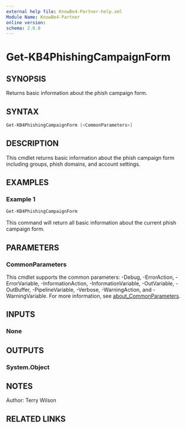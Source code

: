 ```yaml
---
external help file: KnowBe4-Partner-help.xml
Module Name: KnowBe4-Partner
online version:
schema: 2.0.0
---
```


# Get-KB4PhishingCampaignForm

## SYNOPSIS

Returns basic information about the phish campaign form.

## SYNTAX

```powershell
Get-KB4PhishingCampaignForm [<CommonParameters>]
```

## DESCRIPTION

This cmdlet returns basic information about the phish campaign form including groups, phish domains, and account settings.

## EXAMPLES

### Example 1

```powershell
Get-KB4PhishingCampaignForm
```

This command will return all basic information about the current phish campaign form.

## PARAMETERS

### CommonParameters

This cmdlet supports the common parameters: -Debug, -ErrorAction, -ErrorVariable, -InformationAction, -InformationVariable, -OutVariable, -OutBuffer, -PipelineVariable, -Verbose, -WarningAction, and -WarningVariable. For more information, see [about_CommonParameters](http://go.microsoft.com/fwlink/?LinkID=113216).

## INPUTS

### None

## OUTPUTS

### System.Object

## NOTES

Author: Terry Wilson

## RELATED LINKS
